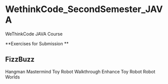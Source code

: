 # WethinkCode_SecondSemester_JAVA
WeThinkCode JAVA Course

**Exercises for Submission **
## FizzBuzz
Hangman
Mastermind
Toy Robot Walkthrough
Enhance Toy Robot
Robot Worlds
